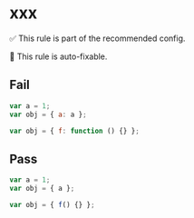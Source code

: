 # xxx

✅ This rule is part of the recommended config.

🔧 This rule is auto-fixable.

## Fail

```javascript
var a = 1;
var obj = { a: a };
```

```javascript
var obj = { f: function () {} };
```

## Pass

```javascript
var a = 1;
var obj = { a };
```

```javascript
var obj = { f() {} };
```
